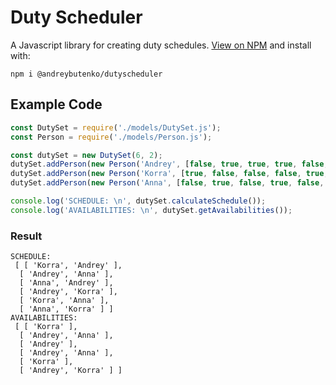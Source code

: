# Duty Scheduler

A Javascript library for creating duty schedules. [View on NPM](https://www.npmjs.com/package/@andreybutenko/dutyscheduler) and install with: 

```npm i @andreybutenko/dutyscheduler```

## Example Code

```javascript
const DutySet = require('./models/DutySet.js');
const Person = require('./models/Person.js');

const dutySet = new DutySet(6, 2);
dutySet.addPerson(new Person('Andrey', [false, true, true, true, false, true], dutySet));
dutySet.addPerson(new Person('Korra', [true, false, false, false, true, true], dutySet));
dutySet.addPerson(new Person('Anna', [false, true, false, true, false, false], dutySet));

console.log('SCHEDULE: \n', dutySet.calculateSchedule());
console.log('AVAILABILITIES: \n', dutySet.getAvailabilities());
```

### Result

```
SCHEDULE:
 [ [ 'Korra', 'Andrey' ],
  [ 'Andrey', 'Anna' ],
  [ 'Anna', 'Andrey' ],
  [ 'Andrey', 'Korra' ],
  [ 'Korra', 'Anna' ],
  [ 'Anna', 'Korra' ] ]
AVAILABILITIES:
 [ [ 'Korra' ],
  [ 'Andrey', 'Anna' ],
  [ 'Andrey' ],
  [ 'Andrey', 'Anna' ],
  [ 'Korra' ],
  [ 'Andrey', 'Korra' ] ]
```